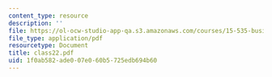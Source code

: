 ```yaml
---
content_type: resource
description: ''
file: https://ol-ocw-studio-app-qa.s3.amazonaws.com/courses/15-535-business-analysis-using-financial-statements-spring-2003/1f0ab582ade007e060b5725edb694b60_class22.pdf
file_type: application/pdf
resourcetype: Document
title: class22.pdf
uid: 1f0ab582-ade0-07e0-60b5-725edb694b60
---
```

